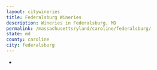 ```yaml
---
layout: citywineries
title: Federalsburg Wineries
description: Wineries in Federalsburg, MD
permalink: /massachusettsryland/caroline/federalsburg/
state: md
county: caroline
city: federalsburg
---
```

-
